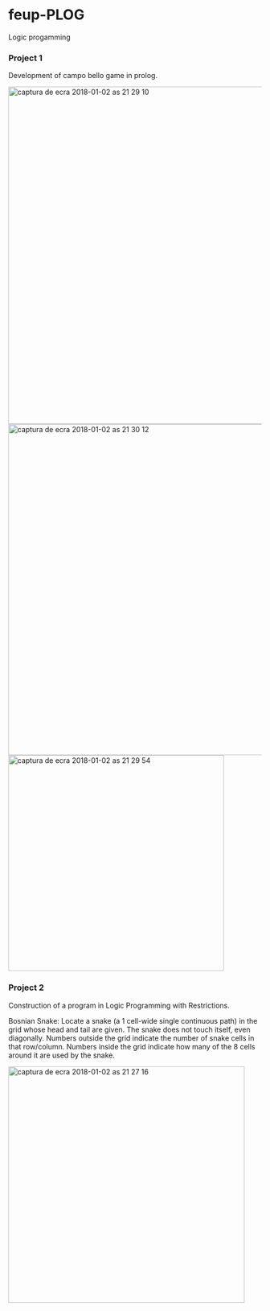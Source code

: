 # feup-PLOG

Logic progamming 

### Project 1

Development of campo bello game in prolog.

<img width="671" alt="captura de ecra 2018-01-02 as 21 29 10" src="https://user-images.githubusercontent.com/22794956/34500801-2e56fe26-f004-11e7-891b-311c0b98f277.png">


<img width="658" alt="captura de ecra 2018-01-02 as 21 30 12" src="https://user-images.githubusercontent.com/22794956/34500805-2eca21c6-f004-11e7-8afb-728b9ca39b54.png">

<img width="429" alt="captura de ecra 2018-01-02 as 21 29 54" src="https://user-images.githubusercontent.com/22794956/34500803-2eb22954-f004-11e7-8020-d7746d61fa0c.png">

### Project 2

Construction of a program in Logic Programming with Restrictions. 

Bosnian Snake:
Locate a snake (a 1 cell-wide single continuous path) in the grid whose head and tail are
given. The snake does not touch itself, even diagonally. Numbers outside the grid
indicate the number of snake cells in that row/column. Numbers inside the grid indicate
how many of the 8 cells around it are used by the snake. 

<img width="470" alt="captura de ecra 2018-01-02 as 21 27 16" src="https://user-images.githubusercontent.com/22794956/34500712-cf650336-f003-11e7-9b68-1ec73dd3c56b.png">
